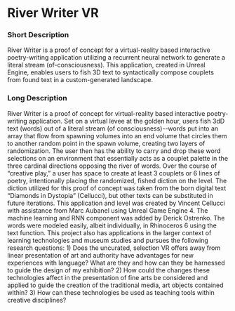 # River Writer VR

### Short Description
River Writer is a proof of concept for a virtual-reality based interactive poetry-writing application utilizing a recurrent neural network to generate a literal stream (of-consciousness). This application, created in Unreal Engine, enables users to fish 3D text to syntactically compose couplets from found text in a custom-generated landscape. 

### Long Description
River Writer is a proof of concept for virtual-reality based interactive poetry-writing application. Set on a virtual levee at the golden hour, users fish 3dD text (words) out of a literal stream (of consciousness)--words put into an array that flow from spawning volumes into an end volume that circles them to another random point in the spawn volume, creating two layers of randomization. The user then has the ability to carry and drop these word selections on an environment that essentially acts as a couplet palette in the three cardinal directions opposing the river of words. Over the course of “creative play,” a user has space to create at least 3 couplets or 6 lines of poetry, intentionally placing the randomized, fished diction on the level. The diction utilized for this proof of concept was taken from the born digital text “Diamonds in Dystopia” (Cellucci), but other texts can be substituted in future iterations. This application and level was created by Vincent Cellucci with assistance from Marc Aubanel using Unreal Game Engine 4. The machine learning and RNN component was added by Derick Ostrenko. The words were modeled easily, albeit individually, in Rhinoceros 6 using the text function. This project also has applications in the larger context of learning technologies and museum studies and pursues the following research questions: 1) Does the uncurated, selection VR offers away from linear presentation of art and authority have advantages for new experiences with language? What are they and how can they be harnessed to guide the design of my exhibition? 2) How could the changes these technologies affect in the presentation of fine arts be considered and applied to guide the creation of the traditional media, art objects contained within? 3) How can these technologies be used as teaching tools within creative disciplines?
